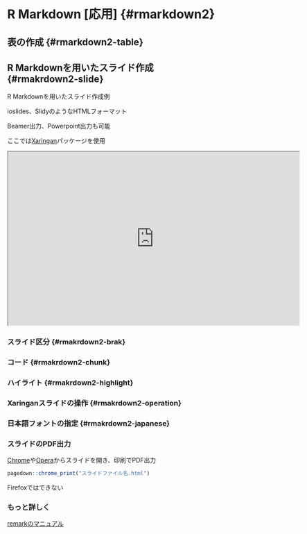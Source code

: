 # R Markdown [応用] {#rmarkdown2}



## 表の作成 {#rmarkdown2-table}

## R Markdownを用いたスライド作成 {#rmakrdown2-slide}

R Markdownを用いたスライド作成例

ioslides、SlidyのようなHTMLフォーマット

Beamer出力、Powerpoint出力も可能

ここでは[Xaringan](https://github.com/yihui/xaringan)パッケージを使用

<iframe src="https://www.jaysong.net/teaching/KPU2020/Slide1.html" width="672" height="400px" data-external="1"></iframe>

### スライド区分 {#rmakrdown2-brak}

### コード {#rmakrdown2-chunk}

### ハイライト {#rmakrdown2-highlight}

### Xaringanスライドの操作 {#rmakrdown2-operation}

### 日本語フォントの指定 {#rmakrdown2-japanese}

### スライドのPDF出力

[Chrome](https://www.google.com/intl/ja_jp/chrome/)や[Opera](https://www.opera.com/ja)からスライドを開き、印刷でPDF出力

```r
pagedown::chrome_print("スライドファイル名.html")
```

Firefoxではできない

### もっと詳しく

[remarkのマニュアル](https://github.com/gnab/remark/wiki)
